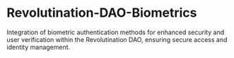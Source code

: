 # Revolutination-DAO-Biometrics
Integration of biometric authentication methods for enhanced security and user verification within the Revolutination DAO, ensuring secure access and identity management.
